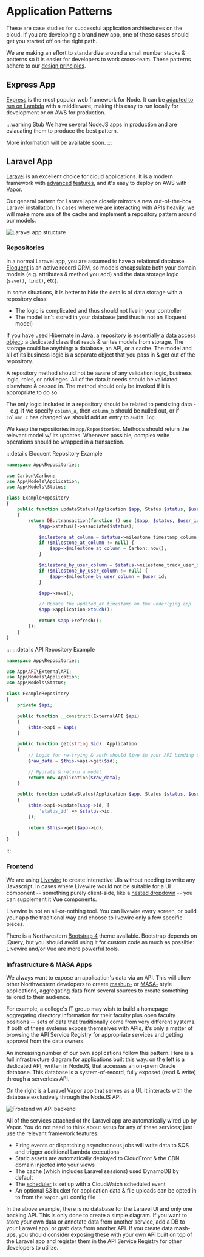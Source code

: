 # Application Patterns
These are case studies for successful application architectures on the cloud. If you are developing a brand new app, one of these cases should get you started off on the right path.

We are making an effort to standardize around a small number stacks & patterns so it is easier for developers to work cross-team. These patterns adhere to our [design principles](./design-principles.md).

## Express App
[Express](https://expressjs.com/) is the most popular web framework for Node. It can be [adapted to run on Lambda](https://github.com/awslabs/aws-serverless-express) with a middleware, making this easy to run locally for development or on AWS for production.

:::warning Stub
We have several NodeJS apps in production and are evlauating them to produce the best pattern. 

More information will be available soon.
:::

## Laravel App
[Laravel](https://laravel.com/) is an excellent choice for cloud applications. It is a modern framework with [advanced](https://laravel.com/docs/7.x/events) [features](https://laravel.com/docs/7.x/broadcasting), and it's easy to deploy on AWS with [Vapor](../infrastructure/vapor.md). 

Our general pattern for Laravel apps closely mirrors a new out-of-the-box Laravel installation. In cases where we are interacting with APIs heavily, we will make more use of the cache and implement a repository pattern around our models:

![Laravel app structure](../assets/laravel-app.png)

### Repositories
In a normal Laravel app, you are assumed to have a relational database. [Eloquent](https://laravel.com/docs/7.x/eloquent) is an active record ORM, so models encapsulate both your domain models (e.g. attributes & method you add) and the data storage logic (`save()`, `find()`, etc).

In some situations, it is better to hide the details of data storage with a repository class:

- The logic is complicated and thus should not live in your controller
- The model isn't stored in your database (and thus is not an Eloquent model)

If you have used Hibernate in Java, a repository is essentially a [data access object](https://en.wikipedia.org/wiki/Data_access_object): a dedicated class that reads & writes models from storage. The storage could be anything: a database, an API, or a cache. The model and all of its business logic is a separate object that you pass in & get out of the repository.

A repository method should not be aware of any validation logic, business logic, roles, or privileges. All of the data it needs should be validated elsewhere & passed in. The method should only be invoked if it is appropriate to do so.

The only logic included in a repository should be related to persisting data -- e.g. if we specify `column_a`, then `column_b` should be nulled out, or if `column_c` has changed we should add an entry to `audit_log`.

We keep the repositories in `app/Repositories`. Methods should return the relevant model w/ its updates. Whenever possible, complex write operations should be wrapped in a transaction.

:::details Eloquent Repository Example
```php
namespace App\Repositories;

use Carbon\Carbon;
use App\Models\Application;
use App\Models\Status;

class ExampleRepository
{
    public function updateStatus(Application $app, Status $status, $user_id = null): Application
    {
        return DB::transaction(function () use ($app, $status, $user_id) {
            $app->status()->associate($status);

            $milestone_at_column = $status->milestone_timestamp_column;
            if ($milestone_at_column != null) {
                $app->$milestone_at_column = Carbon::now();
            }

            $milestone_by_user_column = $status->milestone_track_user_id_column;
            if ($milestone_by_user_column != null) {
                $app->$milestone_by_user_column = $user_id;
            }

            $app->save();

            // Update the updated_at timestamp on the underlying app
            $app->application->touch();

            return $app->refresh();
        });
    }
}
```
:::
:::details API Repository Example
```php
namespace App\Repositories;

use App\API\ExternalAPI;
use App\Models\Application;
use App\Models\Status;

class ExampleRepository
{
    private $api;

    public function __construct(ExternalAPI $api)
    {
        $this->api = $api;
    }

    public function get(string $id): Application
    {
        // Logic for re-trying & auth should live in your API binding class
        $raw_data = $this->api->get($id);

        // Hydrate & return a model
        return new Application($raw_data);
    }

    public function updateStatus(Application $app, Status $status, $user_id = null): Application
    {
        $this->api->update($app->id, [
            'status_id' => $status->id,
        ]);

        return $this->get($app->id);
    }
}
```
:::

### Frontend
We are using [Livewire](https://laravel-livewire.com/) to create interactive UIs without needing to write any Javascript. In cases where Livewire would not be suitable for a UI component -- something purely client-side, like a [nested dropdown](https://vue-treeselect.js.org/#basic-features) -- you can supplement it Vue components. 

Livewire is not an all-or-nothing tool. You can livewire every screen, or build your app the traditional way and choose to livewire only a few specific pieces.

There is a Northwestern [Bootstrap 4](https://getbootstrap.com/) theme available. Bootstrap depends on jQuery, but you should avoid using it for custom code as much as possible: Livewire and/or Vue are more powerful tools.

### Infrastructure & MASA Apps
We always want to expose an application's data via an API. This will allow other Northwestern developers to create [mashup-](https://en.wikipedia.org/wiki/Mashup_(web_application_hybrid)) or [MASA-](https://www.gartner.com/document/3980382) style applications, aggregating data from several sources to create something tailored to their audience. 

For example, a college's IT group may wish to build a homepage aggregating directory information for their faculty plus open faculty positions -- sets of data that traditionally come from very different systems. If both of these systems expose themselves with APIs, it's only a matter of browsing the API Service Registry for appropriate services and getting approval from the data owners.

An increasing number of our own applications follow this pattern. Here is a full infrastructure diagram for applications built this way: on the left is a dedicated API, written in NodeJS, that accesses an on-prem Oracle database. This database is a system-of-record, fully exposed (read & write) through a serverless API.

On the right is a Laravel Vapor app that serves as a UI. It interacts with the database exclusively through the NodeJS API.

![Frontend w/ API backend](../assets/laravel-infra.png)

All of the services attached ot the Laravel app are automatically wired up by Vapor.  You do not need to think about setup for any of these services; just use the relevant framework features.

- Firing events or dispatching asynchronous jobs will write data to SQS and trigger additional Lambda executions
- Static assets are automatically deployed to CloudFront & the CDN domain injected into your views
- The cache (which includes Laravel sessions) used DynamoDB by default
- The [scheduler](https://laravel.com/docs/7.x/scheduling) is set up with a CloudWatch scheduled event
- An optional S3 bucket for application data & file uploads can be opted in to from the `vapor.yml` config file

In the above example, there is no database for the Laravel UI and only one backing API. This is only done to create a simple diagram. If you want to store your own data or annotate data from another service, add a DB to your Laravel app, or grab data from another API. If you create data mash-ups, you should consider exposing these with your own API built on top of the Laravel app and register them in the API Service Registry for other developers to utilize.